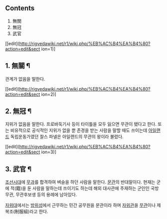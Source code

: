 ## Contents

    

1. 無關 
2. 無冠 
3. 武官 

[[edit](http://rigvedawiki.net/r1/wiki.php/%EB%AC%B4%EA%B4%80?action=edit&sect
ion=1)]

## 1. 無關 ¶

관계가 없음을 말한다.

[[edit](http://rigvedawiki.net/r1/wiki.php/%EB%AC%B4%EA%B4%80?action=edit&sect
ion=2)]

## 2. 無冠 ¶

지위가 없음을 말한다. 프로바둑기사 등이 타이틀을 모두 잃으면 무관이 됐다고 한다. 또는 비유적으로 공식적인 지위가 없을 뿐 존경을 받는
사람을 말할 때도 쓰이는데 [아일랜드](%EC%95%84%EC%9D%BC%EB%9E%9C%EB%93%9C.md) 독립운동가였던 찰스
파넬은 아일랜드의 무관의 왕이라 불렸다.

[[edit](http://rigvedawiki.net/r1/wiki.php/%EB%AC%B4%EA%B4%80?action=edit&sect
ion=3)]

## 3. 武官 ¶

[조선시대](%EC%A1%B0%EC%84%A0%EC%8B%9C%EB%8C%80.md)에
[무과](%EA%B3%BC%EA%B1%B0.md)를 합격하여 벼슬을 하던 사람을 말한다.
[문관](%EB%AC%B8%EA%B4%80.md)의 반대말이다. 현재는 군에 적(籍)을 둔 사람을 말하는데 쓰이기도 하는데 해외
대사관에 주재하는 군인인 국방무관, 무관후보생 등의 용례에 남아있다.

  

[자위대](%EC%9E%90%EC%9C%84%EB%8C%80.md)에서는
[방위성](%EB%B0%A9%EC%9C%84%EC%84%B1.md)에서 근무하는 민간 공무원을 문관이라 하며
[자위관](%EC%9E%90%EC%9C%84%EA%B4%80.md)을 [무관](%EB%AC%B4%EA%B4%80.md)이나
제복조(制服組)라고 한다.

